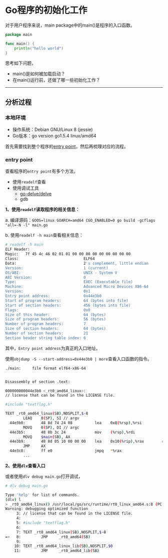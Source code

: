 # Go程序的初始化工作


对于用户程序来说，main package中的main()是程序的入口函数。

```go
package main

func main() {
	println("hello world")
}
```

思考如下问题，

- main()是如何被加载启动？
- 在main()运行前，还做了哪一些初始化工作？


-----

## 分析过程

### 本地环境

- 操作系统：Debian GNU/Linux 8 (jessie)
- Go版本：go version go1.5.4 linux/amd64



首先需要找到整个程序的[entry point](https://en.wikipedia.org/wiki/Entry_point)，然后再梳理对应的流程。



### entry point

查看程序的`entry point`有多个方法，

- 使用`readelf`查看
- 使用调试工具
  - [go-delve/delve](https://github.com/go-delve/delve)
  - gdb



**1、使用`readelf`读取程序的相关信息：**

a. 编译源码：`GOOS=linux GOARCH=amd64 CGO_ENABLED=0 go build -gcflags "all=-N -l" main.go`

b. 使用`readelf -h main`查看相关信息：

  ```bash
# readelf -h main
ELF Header:
  Magic:   7f 45 4c 46 02 01 01 00 00 00 00 00 00 00 00 00
  Class:                             ELF64
  Data:                              2's complement, little endian
  Version:                           1 (current)
  OS/ABI:                            UNIX - System V
  ABI Version:                       0
  Type:                              EXEC (Executable file)
  Machine:                           Advanced Micro Devices X86-64
  Version:                           0x1
  Entry point address:               0x44e3b0
  Start of program headers:          64 (bytes into file)
  Start of section headers:          456 (bytes into file)
  Flags:                             0x0
  Size of this header:               64 (bytes)
  Size of program headers:           56 (bytes)
  Number of program headers:         7
  Size of section headers:           64 (bytes)
  Number of section headers:         21
  Section header string table index: 6
  ```

其中，`Entry point address`为真正的入口地址。



使用`objdump -S --start-address=0x44e3b0 | more`查看入口函数的指令。

```bash
./main:     file format elf64-x86-64


Disassembly of section .text:

000000000044e3b0 <_rt0_amd64_linux>:
// license that can be found in the LICENSE file.

#include "textflag.h"

TEXT _rt0_amd64_linux(SB),NOSPLIT,$-8
        LEAQ    8(SP), SI // argv
  44e3b0:       48 8d 74 24 08          lea    0x8(%rsp),%rsi
        MOVQ    0(SP), DI // argc
  44e3b5:       48 8b 3c 24             mov    (%rsp),%rdi
        MOVQ    $main(SB), AX
  44e3b9:       48 8d 05 10 00 00 00    lea    0x10(%rip),%rax        # 44e3d0 <main>
        JMP     AX
  44e3c0:       ff e0                   jmpq   *%rax
        ...
```



**2、使用`dlv`查看入口**

或者使用`dlv debug main.go`打开调试，

```bash
# dlv debug main.go

Type 'help' for list of commands.
(dlv) l
> _rt0_amd64_linux() /usr/local/go/src/runtime/rt0_linux_amd64.s:8 (PC: 0x465660)
Warning: debugging optimized function
     3: // license that can be found in the LICENSE file.
     4:
     5: #include "textflag.h"
     6:
     7: TEXT _rt0_amd64_linux(SB),NOSPLIT,$-8
=>   8:         JMP     _rt0_amd64(SB)
     9:
    10: TEXT _rt0_amd64_linux_lib(SB),NOSPLIT,$0
    11:         JMP     _rt0_amd64_lib(SB)
```

